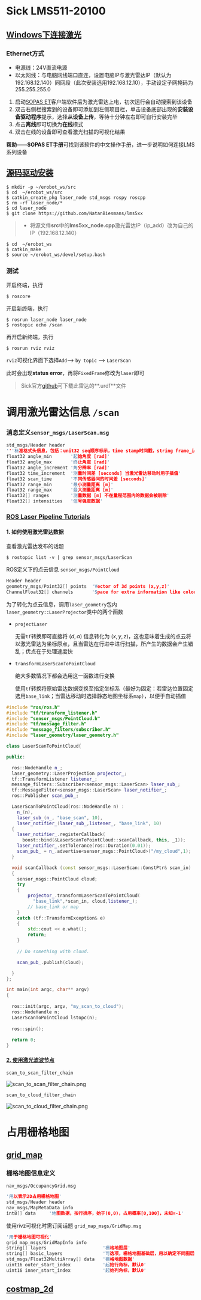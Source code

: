 # Sick LMS511-20100

## [Windows下连接激光](https://blog.csdn.net/u013453604/article/details/50725833)

### Ethernet方式

- 电源线：24V直流电源
- 以太网线：与电脑网线端口直连，设置电脑IP与激光雷达IP（默认为192.168.12.140）同网段（此次安装选用192.168.12.10），手动设定子网掩码为255.255.255.0

1. 启动[SOPAS ET](https://www.sick.com/de/en/downloads/eula?code=swp367244)客户端软件后为激光雷达上电，初次运行会自动搜索到该设备
2. 双击右侧栏搜索到的设备即可添加到左侧项目栏，单击设备底部出现的**安装设备驱动程序**提示，选择**从设备上传**，等待十分钟左右即可自行安装完毕
3. 点击**离线**即可切换为**在线**模式
4. 双击在线的设备即可查看激光扫描的可视化结果

**帮助**——**SOPAS ET手册**可找到该软件的中文操作手册，进一步说明如何连接LMS系列设备



## [源码驱动安装](https://blog.csdn.net/zhuoyueljl/article/details/75244563)

```shell
$ mkdir -p ~/erobot_ws/src
$ cd  ~/erobot_ws/src
$ catkin_create_pkg laser_node std_msgs rospy roscpp
$ rm -rf laser_node/*
$ cd laser_node
$ git clone https://github.com/NatanBiesmans/lms5xx
```

> - 将源文件**src**中的**lms5xx_node.cpp**激光雷达IP（ip_add）改为自己的IP（192.168.12.140）

```shell
$ cd  ~/erobot_ws
$ catkin_make
$ source ~/erobot_ws/devel/setup.bash
```

### 测试

开启终端，执行

```shell
$ roscore
```

开启新终端，执行

```shell
$ rosrun laser_node laser_node
$ rostopic echo /scan
```

再开启新终端，执行

```shell
$ rosrun rviz rviz
```

`rviz`可视化界面下选择`Add`–> `by topic` –> `LaserScan`

此时会出现**status error**，再将`FixedFrame`修改为`laser`即可

> Sick官方[github](https://github.com/SICKAG/sick_scan)可下载此雷达的**.urdf**文件



# 调用激光雷达信息 `/scan`

### 消息定义`sensor_msgs/LaserScan.msg`

```cpp
std_msgs/Header header		
'''标准格式头信息，包括：unit32 seq顺序标示，time stamp时间戳，string frame_id参考坐标系id'''
float32 angle_min		'起始角度 [rad]'
float32 angle_max		'终止角度 [rad]'
float32 angle_increment	'角分辨率 [rad]'
float32 time_increment	'测量时间差 [seconds] 当激光雷达移动时用于插值'
float32 scan_time		'不同传感器间的时间差 [seconds]'
float32 range_min		'最小测量距离 [m]'
float32 range_max		'最大测量距离 [m]'
float32[] ranges		'测量数据 [m] 不在量程范围内的数据会被剔除'
float32[] intensities	'信号强度数据'
```

### [ROS Laser Pipeline Tutorials](http://wiki.ros.org/sensor_msgs/Tutorials)

#### 1. 如何使用激光雷达数据

查看激光雷达发布的话题

```shell
$ rostopic list -v | grep sensor_msgs/LaserScan
```

ROS定义下的点云信息 `sensor_msgs/PointCloud`

```cpp
Header header
geometry_msgs/Point32[] points	'Vector of 3d points (x,y,z)'
ChannelFloat32[] channels		'Space for extra information like color'
```

为了转化为点云信息，调用`laser_geometry`包内`laser_geometry::LaserProjector`类中的两个函数

- `projectLaser` 

  无需`tf`转换即可直接将 $(d,\alpha)$ 信息转化为 $(x,y,z)$，这也意味着生成的点云将以激光雷达为坐标原点，且当雷达在行进中进行扫描，所产生的数据会产生错乱；优点在于处理速度快

- `transformLaserScanToPointCloud` 

  绝大多数情况下都会选用这一函数进行变换

  使用`tf`转换将原始雷达数据变换至指定坐标系（最好为固定：若雷达位置固定选用`base_link`；当雷达移动时选择静态地图坐标系`map`），以便于自动插值

```cpp
#include "ros/ros.h"
#include "tf/transform_listener.h"
#include "sensor_msgs/PointCloud.h"
#include "tf/message_filter.h"
#include "message_filters/subscriber.h"
#include "laser_geometry/laser_geometry.h"

class LaserScanToPointCloud{

public:

  ros::NodeHandle n_;
  laser_geometry::LaserProjection projector_;
  tf::TransformListener listener_;
  message_filters::Subscriber<sensor_msgs::LaserScan> laser_sub_;
  tf::MessageFilter<sensor_msgs::LaserScan> laser_notifier_;
  ros::Publisher scan_pub_;

  LaserScanToPointCloud(ros::NodeHandle n) : 
    n_(n),
    laser_sub_(n_, "base_scan", 10),
    laser_notifier_(laser_sub_,listener_, "base_link", 10)
  {
    laser_notifier_.registerCallback(
      boost::bind(&LaserScanToPointCloud::scanCallback, this, _1));
    laser_notifier_.setTolerance(ros::Duration(0.01));
    scan_pub_ = n_.advertise<sensor_msgs::PointCloud>("/my_cloud",1);
  }

  void scanCallback (const sensor_msgs::LaserScan::ConstPtr& scan_in)
  {
    sensor_msgs::PointCloud cloud;
    try
    {
        projector_.transformLaserScanToPointCloud(
          "base_link",*scan_in, cloud,listener_);
        // base_link or map
    }
    catch (tf::TransformException& e)
    {
        std::cout << e.what();
        return;
    }
    
    // Do something with cloud.

    scan_pub_.publish(cloud);

  }
};

int main(int argc, char** argv)
{
  
  ros::init(argc, argv, "my_scan_to_cloud");
  ros::NodeHandle n;
  LaserScanToPointCloud lstopc(n);
  
  ros::spin();
  
  return 0;
}
```

#### [2. 使用激光滤波节点](http://wiki.ros.org/laser_filters#scan_to_scan_filter_chain)

`scan_to_scan_filter_chain`

 ![scan_to_scan_filter_chain.png](SickLMS511.assets/scan_to_scan_filter_chain.png) 

`scan_to_cloud_filter_chain`

 ![scan_to_cloud_filter_chain.png](SickLMS511.assets/scan_to_cloud_filter_chain.png) 



# 占用栅格地图

## [grid_map](https://github.com/anybotics/grid_map#parameters)

### 栅格地图信息定义

`nav_msgs/OccupancyGrid.msg`

```cpp
'用以表示2D占用栅格地图'
std_msgs/Header header
nav_msgs/MapMetaData info
int8[] data		'地图数据，按行排序，始于(0,0)，占用概率[0,100]，未知=-1'
```

使用rivz可视化时需订阅话题 `grid_map_msgs/GridMap.msg`

```cpp
'用于栅格地图可视化'
grid_map_msgs/GridMapInfo info		
string[] layers						'栅格地图层'
string[] basic_layers				'可选项，栅格地图基础层，用以确定不同图层的有效性'
std_msgs/Float32MultiArray[] data	'栅格地图数据'
uint16 outer_start_index			'起始行角标，默认0'
uint16 inner_start_index			'起始列角标，默认0'
```

## [costmap_2d](http://wiki.ros.org/costmap_2d)

